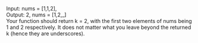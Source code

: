 Input: nums = [1,1,2], 
</br>
Output: 2, nums = [1,2,_]
</br>
Your function should return k = 2, with the first two elements of nums being 1 and 2 respectively.
It does not matter what you leave beyond the returned k (hence they are underscores).